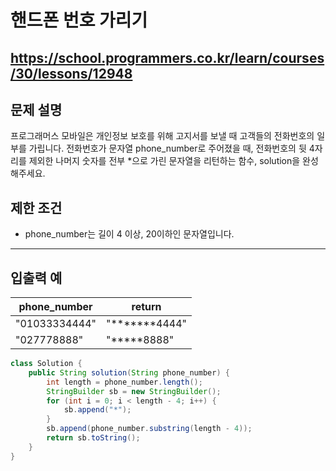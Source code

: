 # 핸드폰 번호 가리기
https://school.programmers.co.kr/learn/courses/30/lessons/12948
---
## 문제 설명
프로그래머스 모바일은 개인정보 보호를 위해 고지서를 보낼 때 고객들의 전화번호의 일부를 가립니다.
전화번호가 문자열 phone_number로 주어졌을 때, 전화번호의 뒷 4자리를 제외한 나머지 숫자를 전부 *으로 가린 문자열을 리턴하는 함수, solution을 완성해주세요.

## 제한 조건
+ phone_number는 길이 4 이상, 20이하인 문자열입니다.
---
## 입출력 예
| phone_number	| return |
| --- | --- |
| "01033334444"	| "*******4444" |
| "027778888"	| "*****8888" |
```java
class Solution {
    public String solution(String phone_number) {
        int length = phone_number.length();
        StringBuilder sb = new StringBuilder();
        for (int i = 0; i < length - 4; i++) {
            sb.append("*");
        }
        sb.append(phone_number.substring(length - 4));
        return sb.toString();
    }
}
```